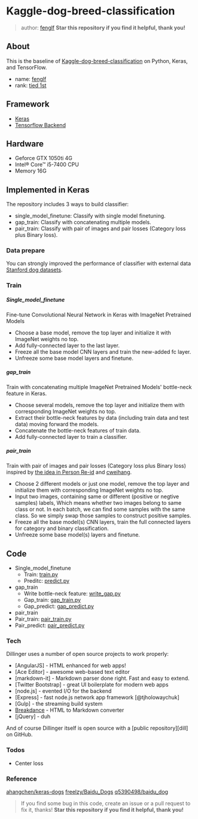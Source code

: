 # Kaggle-dog-breed-classification

> author: [fenglf](https://github.com/fenglf)
> **Star this repository if you find it helpful, thank you!**


## About
This is the baseline of [Kaggle-dog-breed-classification](https://www.kaggle.com/c/dog-breed-identification/) on Python, Keras, and TensorFlow. 
- name: [fenglf](https://www.kaggle.com/fenglf)
- rank: [tied 1st](https://www.kaggle.com/c/dog-breed-identification/leaderboard)

## Framework
- [Keras](https://keras.io/)
- [Tensorflow Backend](https://www.tensorflow.org/)

## Hardware
- Geforce GTX 1050ti 4G
- Intel® Core™ i5-7400 CPU
- Memory 16G

## Implemented in Keras
 The repository includes 3 ways to build classifier:
* single_model_finetune: Classify with single model finetuning. 
* gap_train: Classify with concatenating multiple models.
*  pair_train: Classify with pair of images and pair losses (Category loss plus Binary loss).
### Data prepare
You can strongly improved the performance of classifier with external data [Stanford dog datasets](http://vision.stanford.edu/aditya86/ImageNetDogs/).
### Train
##### Single_model_finetune
Fine-tune Convolutional Neural Network in Keras with ImageNet Pretrained Models
- Choose a base model, remove the top layer and initialize it with ImageNet weights no top.
- Add fully-connected layer to the last layer.
- Freeze all the base model CNN layers and train the new-added fc layer.
- Unfreeze some base model layers and finetune.
##### gap_train
Train with concatenating multiple ImageNet Pretrained Models' bottle-neck feature in Keras.
- Choose several models, remove the top layer and initialize them with corresponding ImageNet weights no top.
- Extract their bottle-neck features by data (including train data and test data) moving forward the models.
- Concatenate the bottle-neck features of train data.
- Add fully-connected layer to train a classifier.

##### pair_train
Train with pair of images and pair losses (Category loss plus Binary loss) inspired by [the idea in Person Re-id](https://arxiv.org/abs/1611.05666) and [cweihang](https://github.com/ahangchen).
- Choose 2 different models or just one model, remove the top layer and initialize them with corresponding ImageNet weights no top.
- Input two images, containing same or different (positive or negtive samples) labels, Which means whether two images belong to same class or not. In each batch, we can find some samples with the same class. So we simply swap those samples to construct positive samples.
- Freeze all the base model(s) CNN layers, train the full connected layers for category and binary classification.
- Unfreeze some base model(s) layers and finetune.
## Code
- Single_model_finetune
  - Train: [train.py](single_model_finetune/train.py)
  - Preditc: [predict.py](single_model_finetune/predict.py)
- gap_train
  - Write bottle-neck feature: [write_gap.py](gap_train/write_gap.py)
  - Gap_train: [gap_train.py](gap_train/gap_train.py)
  - Gap_predict: [gap_predict.py](gap_train/gap_predict.py)
-  pair_train
  - Pair_train: [pair_train.py](pair_train/pair_train.py)
  - Pair_predict: [pair_predict.py](pair_train/pair_predict.py)

### Tech

Dillinger uses a number of open source projects to work properly:

* [AngularJS] - HTML enhanced for web apps!
* [Ace Editor] - awesome web-based text editor
* [markdown-it] - Markdown parser done right. Fast and easy to extend.
* [Twitter Bootstrap] - great UI boilerplate for modern web apps
* [node.js] - evented I/O for the backend
* [Express] - fast node.js network app framework [@tjholowaychuk]
* [Gulp] - the streaming build system
* [Breakdance](http://breakdance.io) - HTML to Markdown converter
* [jQuery] - duh

And of course Dillinger itself is open source with a [public repository][dill]
 on GitHub.


### Todos

 -  Center loss

### Reference
[ahangchen/keras-dogs](https://github.com/ahangchen/keras-dogs)
[freelzy/Baidu_Dogs](https://github.com/freelzy/Baidu_Dogs)
[q5390498/baidu_dog](https://github.com/q5390498/baidu_dog)
> If you find some bug in this code, create an issue or a pull request to fix it, thanks!
> **Star this repository if you find it helpful, thank you!**
